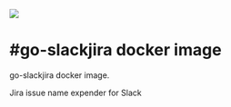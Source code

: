 [![](https://badge.imagelayers.io/rounds/10m-anonna:latest.svg)](https://imagelayers.io/?images=rounds/10m-annona:latest 'Get your own badge on imagelayers.io')

#go-slackjira docker image
============================

go-slackjira docker image.

Jira issue name expender for Slack
